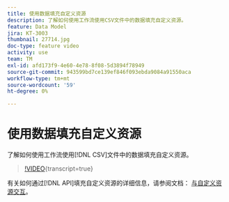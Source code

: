 ```yaml
---
title: 使用数据填充自定义资源
description: 了解如何使用工作流使用CSV文件中的数据填充自定义资源。
feature: Data Model
jira: KT-3003
thumbnail: 27714.jpg
doc-type: feature video
activity: use
team: TM
exl-id: afd173f9-4e60-4e78-8f08-5d3894f78949
source-git-commit: 943599bd7ce139ef846f093ebda9084a91550aca
workflow-type: tm+mt
source-wordcount: '59'
ht-degree: 0%

---
```


# 使用数据填充自定义资源

了解如何使用工作流使用[!DNL CSV]文件中的数据填充自定义资源。

>[!VIDEO](https://video.tv.adobe.com/v/27714?learn=on){transcript=true}

有关如何通过[!DNL API]填充自定义资源的详细信息，请参阅文档： [与自定义资源交互](https://experienceleague.adobe.com/docs/campaign-standard/using/working-with-apis/interacting-with-custom-resources.html?lang=zh-Hans)。
